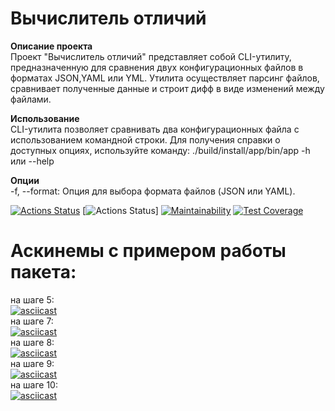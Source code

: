 # Вычислитель отличий  
**Описание проекта**  
Проект "Вычислитель отличий" представляет собой CLI-утилиту, предназначенную для сравнения двух конфигурационных файлов в форматах JSON,YAML или YML. Утилита осуществляет парсинг файлов, сравнивает полученные данные и строит дифф в виде изменений между файлами.  

**Использование**  
CLI-утилита позволяет сравнивать два конфигурационных файла с использованием командной строки. Для получения справки о доступных опциях, используйте команду: ./build/install/app/bin/app -h или --help

**Опции**  
-f, --format: Опция для выбора формата файлов (JSON или YAML).

[![Actions Status](https://github.com/SpaceLudens/java-project-71/actions/workflows/hexlet-check.yml/badge.svg)](https://github.com/SpaceLudens/java-project-71/actions)
[![Actions Status](https://github.com/SpaceLudens/java-project-71/actions/workflows/main.yml/badge.svg)]
[![Maintainability](https://api.codeclimate.com/v1/badges/44471e5730a3454da086/maintainability)](https://codeclimate.com/github/SpaceLudens/java-project-71/maintainability)
[![Test Coverage](https://api.codeclimate.com/v1/badges/44471e5730a3454da086/test_coverage)](https://codeclimate.com/github/SpaceLudens/java-project-71/test_coverage)

# Аскинемы с примером работы пакета:
на шаге 5:  
[![asciicast](https://asciinema.org/a/jlWzBGZptRGOrBB2sKpTJEEZG.svg)](https://asciinema.org/a/jlWzBGZptRGOrBB2sKpTJEEZG)  
на шаге 7:  
[![asciicast](https://asciinema.org/a/fxluLZJcBu1h42zsZ4LUkt5XE.svg)](https://asciinema.org/a/fxluLZJcBu1h42zsZ4LUkt5XE)  
на шаге 8:  
[![asciicast](https://asciinema.org/a/KfrafeM9ZOL1HIOdvwXMpD3Q5.svg)](https://asciinema.org/a/KfrafeM9ZOL1HIOdvwXMpD3Q5)  
на шаге 9:  
[![asciicast](https://asciinema.org/a/vp2bDdbDoe8H81TneyjB2vvt2.svg)](https://asciinema.org/a/vp2bDdbDoe8H81TneyjB2vvt2)  
на шаге 10:  
[![asciicast](https://asciinema.org/a/mGH6B7DIyYLHINHGp7goDizYW.svg)](https://asciinema.org/a/mGH6B7DIyYLHINHGp7goDizYW)  
